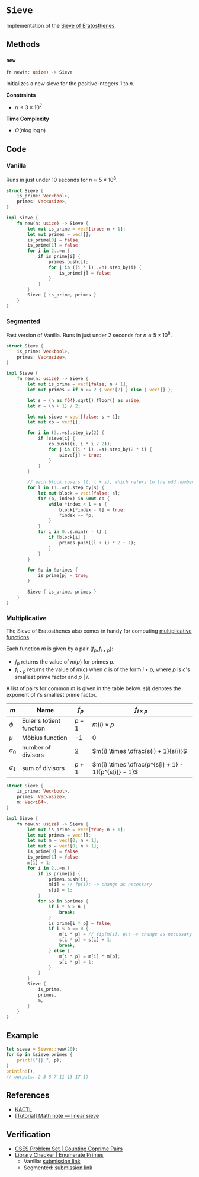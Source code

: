 # `Sieve`
Implementation of the [Sieve of Eratosthenes](https://en.wikipedia.org/wiki/Sieve_of_Eratosthenes).

## Methods
### `new`
```rust
fn new(n: usize) -> Sieve
```

Initializes a new sieve for the positive integers $1$ to $n$.

**Constraints**
- $n \le 3 \times 10^{7}$

**Time Complexity**
- $O(n \log \log n)$

## Code
### Vanilla
Runs in just under 10 seconds for $n \approx 5 \times 10^{8}$.

```rust
struct Sieve {
    is_prime: Vec<bool>,
    primes: Vec<usize>,
}

impl Sieve {
    fn new(n: usize) -> Sieve {
        let mut is_prime = vec![true; n + 1];
        let mut primes = vec![];
        is_prime[0] = false;
        is_prime[1] = false;
        for i in 2..=n {
            if is_prime[i] {
                primes.push(i);
                for j in ((i * i)..=n).step_by(i) {
                    is_prime[j] = false;
                }
            }
        }
        Sieve { is_prime, primes }
    }
}
```

### Segmented
Fast version of Vanilla. Runs in just under 2 seconds for $n \approx 5 \times 10^{8}$.

```rust
struct Sieve {
    is_prime: Vec<bool>,
    primes: Vec<usize>,
}

impl Sieve {
    fn new(n: usize) -> Sieve {
        let mut is_prime = vec![false; n + 1];
        let mut primes = if n >= 2 { vec![2] } else { vec![] };

        let s = (n as f64).sqrt().floor() as usize;
        let r = (n + 1) / 2;

        let mut sieve = vec![false; s + 1];
        let mut cp = vec![];

        for i in (3..=s).step_by(2) {
            if !sieve[i] {
                cp.push((i, i * i / 2));
                for j in ((i * i)..=s).step_by(2 * i) {
                    sieve[j] = true;
                }
            }
        }

        // each block covers [l, l + s), which refers to the odd numbers in the range [l * 2 + 1, (l + s) * 2 + 1)
        for l in (1..=r).step_by(s) {
            let mut block = vec![false; s];
            for (p, index) in &mut cp {
                while *index < l + s {
                    block[*index - l] = true;
                    *index += *p;
                }
            }
            for i in 0..s.min(r - l) {
                if !block[i] {
                    primes.push((l + i) * 2 + 1);
                }
            }
        }

        for &p in &primes {
            is_prime[p] = true;
        }

        Sieve { is_prime, primes }
    }
}
```

### Multiplicative
The Sieve of Eratosthenes also comes in handy for computing [multiplicative functions](https://en.wikipedia.org/wiki/Multiplicative_function).

Each function $m$ is given by a pair $(f_{p}, f_{i \times p})$:
- $f_{p}$ returns the value of $m(p)$ for primes $p$.
- $f_{i \times p}$ returns the value of $m(c)$ when $c$ is of the form $i \times p$, where $p$ is $c$'s smallest prime factor and $p~|~i$.

A list of pairs for common $m$ is given in the table below. $s(i)$ denotes the exponent of $i$'s smallest prime factor.

| $m$          | Name                     | $f_{p}$ | $f_{i \times p}$                     |
| ------------ | ------------------------ | ------- | ------------------------------------ |
| $\phi$       | Euler's totient function | $p - 1$ | $m(i) \times p$                      |
| $\mu$        | Möbius function          | $-1$    | $0$                                  |
| $\sigma_{0}$ | number of divisors       | $2$     | $m(i) \times \dfrac{s(i) + 1}{s(i)}$ |
| $\sigma_{1}$  | sum of divisors          | $p + 1$ | $m(i) \times \dfrac{p^{s[i] + 1} - 1}{p^{s[i]} - 1}$                                      |

```rust
struct Sieve {
    is_prime: Vec<bool>,
    primes: Vec<usize>,
    m: Vec<i64>,
}

impl Sieve {
    fn new(n: usize) -> Sieve {
        let mut is_prime = vec![true; n + 1];
        let mut primes = vec![];
        let mut m = vec![0; n + 1];
        let mut s = vec![0; n + 1];
        is_prime[0] = false;
        is_prime[1] = false;
        m[1] = 1;
        for i in 2..=n {
            if is_prime[i] {
                primes.push(i);
                m[i] = // fp(i); —> change as necessary
                s[i] = 1;
            }
            for &p in &primes {
                if i * p > n {
                    break;
                }
                is_prime[i * p] = false;
                if i % p == 0 {
                    m[i * p] = // fip(m[i], p); —> change as necessary
                    s[i * p] = s[i] + 1;
                    break;
                } else {
                    m[i * p] = m[i] * m[p];
                    s[i * p] = 1;
                }
            }
        }
        Sieve {
            is_prime,
            primes,
            m,
        }
    }
}
```

## Example
```rust
let sieve = Sieve::new(20);
for &p in &sieve.primes {
    print!("{} ", p);
}
println!();
// outputs: 2 3 5 7 11 13 17 19
```

## References
- [KACTL](https://github.com/kth-competitive-programming/kactl/blob/main/content/number-theory/FastEratosthenes.h)
- [[Tutorial] Math note — linear sieve](https://codeforces.com/blog/entry/54090)

## Verification
- [CSES Problem Set | Counting Coprime Pairs](https://cses.fi/problemset/task/2417/)
- [Library Checker | Enumerate Primes](https://judge.yosupo.jp/problem/enumerate_primes) 
	- Vanilla: [submission link](https://judge.yosupo.jp/submission/94186)
	- Segmented: [submission link](https://judge.yosupo.jp/submission/95500)